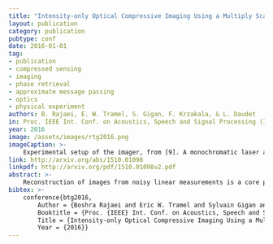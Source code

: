 ```yaml
---
title: "Intensity-only Optical Compressive Imaging Using a Multiply Scattering Material: A Double Phase Retrieval System"
layout: publication
category: publication
pubtype: conf
date: 2016-01-01
tag: 
- publication
- compressed sensing
- imaging
- phase retrieval
- approximate message passing
- optics
- physical experiment
authors: B. Rajaei, E. W. Tramel, S. Gigan, F. Krzakala, & L. Daudet
in: Proc. IEEE Int. Conf. on Acoustics, Speech and Signal Processing (ICASSP)
year: 2016
image: /assets/images/rtg2016.png
imageCaption: >-
    Experimental setup of the imager, from [9]. A monochromatic laser at 532 nm is expanded by a telescope and illuminates an SLM, here, a Texas Instruments DLP9500 DMD with \(1920\times 1080\) pixels. The light beam carrying the image is then focused on a random medium by means of a microscope lens. Here, the medium is a thick (several tens of microns) opaque layer of Zinc Oxide nanoparticles deposited on a glass slide. The transmitted light is collected on the far side by a second lens, passes through a polarizer, and is detected by an AVT PIKE F-100 monochrome CCD camera. Note that the DMD is only for calibration and display and is not part of the imager itself.
link: http://arxiv.org/abs/1510.01098
linkpdf: http://arxiv.org/pdf/1510.01098v2.pdf
abstract: >-
    Reconstruction of images from noisy linear measurements is a core problem in image processing, for which convex optimization methods based on total variation (TV) minimization have been the long-standing state-of-the-art. We present an alternative probabilistic reconstruction procedure based on approximate message-passing, Scampi, which operates in the compressive regime, where the inverse imaging problem is underdetermined. While the proposed method is related to the recently proposed GrAMPA algorithm of Borgerding, Schniter, and Rangan, we further develop the probabilistic approach to compressive imaging by introducing an expectation-maximization learning of model parameters, making the Scampi robust to model uncertainties. Additionally, our numerical experiments indicate that Scampi can provide reconstruction performance superior to both GrAMPA as well as convex approaches to TV reconstruction. Finally, through exhaustive best-case experiments, we show that in many cases the maximal performance of both Scampi and convex TV can be quite close, even though the approaches are a prori distinct. The theoretical reasons for this correspondence remain an open question. Nevertheless, the proposed algorithm remains more practical, as it requires far less parameter tuning to perform optimally.
bibtex: >-
    conference{btg2016,
        Author = {Boshra Rajaei and Eric W. Tramel and Sylvain Gigan and Florent Krzakala and Laurent Daudet},
        Booktitle = {Proc. {IEEE} Int. Conf. on Acoustics, Speech and Signal Processing (ICASSP)},
        Title = {Intensity-only Optical Compressive Imaging Using a Multiply Scattering Material: A Double Phase Retrieval System},
        Year = {2016}}
---
```

